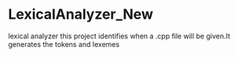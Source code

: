 # LexicalAnalyzer_New
lexical analyzer
this project identifies when a .cpp file will be given.It generates the tokens and lexemes 
